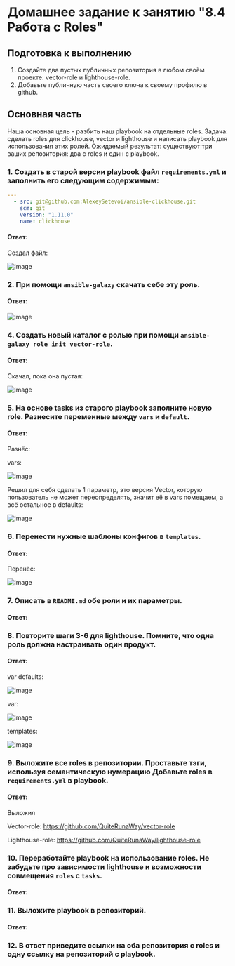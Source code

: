 # Домашнее задание к занятию "8.4 Работа с Roles"

## Подготовка к выполнению
1. Создайте два пустых публичных репозитория в любом своём проекте: vector-role и lighthouse-role.
2. Добавьте публичную часть своего ключа к своему профилю в github.

## Основная часть

Наша основная цель - разбить наш playbook на отдельные roles. Задача: сделать roles для clickhouse, vector и lighthouse и написать playbook для использования этих ролей. Ожидаемый результат: существуют три ваших репозитория: два с roles и один с playbook.

### 1. Создать в старой версии playbook файл `requirements.yml` и заполнить его следующим содержимым:

   ```yaml
   ---
     - src: git@github.com:AlexeySetevoi/ansible-clickhouse.git
       scm: git
       version: "1.11.0"
       name: clickhouse 
   ```
#### Ответ:

Создал файл:

![image](https://user-images.githubusercontent.com/92969676/169652043-7c87e918-979a-4702-a684-8c721468f1fe.png)

### 2. При помощи `ansible-galaxy` скачать себе эту роль.

#### Ответ: 

![image](https://user-images.githubusercontent.com/92969676/169652345-aa9a9207-dbf2-4f89-8392-5a9a7224c8ee.png)

### 4. Создать новый каталог с ролью при помощи `ansible-galaxy role init vector-role`.
#### Ответ:

Скачал, пока она пустая:

![image](https://user-images.githubusercontent.com/92969676/169804112-2139afaa-a728-4859-980d-a68a9dedf62b.png)

### 5. На основе tasks из старого playbook заполните новую role. Разнесите переменные между `vars` и `default`. 

#### Ответ:

Разнёс:

vars:

![image](https://user-images.githubusercontent.com/92969676/169804317-a1878d9c-cb50-4c62-aefc-55189b6eff13.png)

Решил для себя сделать 1 параметр, это версия Vector, которую пользователь не может переопределять, значит её в vars помещаем, а всё остальное в defaults:

![image](https://user-images.githubusercontent.com/92969676/169804272-981a50a1-ede6-4b82-a120-0c414d8ad3a1.png)


### 6. Перенести нужные шаблоны конфигов в `templates`.

#### Ответ:

Перенёс:

![image](https://user-images.githubusercontent.com/92969676/169804411-afd70a62-c226-4cbc-ab39-6b622ebc3ade.png)


### 7. Описать в `README.md` обе роли и их параметры.

#### Ответ:

### 8. Повторите шаги 3-6 для lighthouse. Помните, что одна роль должна настраивать один продукт.
#### Ответ:

var defaults:

![image](https://user-images.githubusercontent.com/92969676/169804571-2c34d415-232b-4e4d-b06d-b308c313bc21.png)

var:

![image](https://user-images.githubusercontent.com/92969676/169804656-1be953c5-2086-406c-9f97-463a604522a2.png)


templates:

![image](https://user-images.githubusercontent.com/92969676/169804801-e5115663-377a-4c30-85ee-666978aae3d6.png)

### 9. Выложите все roles в репозитории. Проставьте тэги, используя семантическую нумерацию Добавьте roles в `requirements.yml` в playbook.
#### Ответ:

Выложил

Vector-role: https://github.com/QuiteRunaWay/vector-role

Lighthouse-role: https://github.com/QuiteRunaWay/lighthouse-role

### 10. Переработайте playbook на использование roles. Не забудьте про зависимости lighthouse и возможности совмещения `roles` с `tasks`.
#### Ответ:



### 11. Выложите playbook в репозиторий.
#### Ответ:


### 12. В ответ приведите ссылки на оба репозитория с roles и одну ссылку на репозиторий с playbook.
